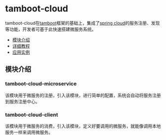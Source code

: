 # tamboot-cloud

tamboot-cloud在[tamboot](https://github.com/chensheng/tamboot)框架的基础上，集成了[spring cloud](https://spring.io/projects/spring-cloud)的服务注册、发现等功能，开发者可基于此快速搭建微服务系统。

* [模块介绍](#模块介绍)
* [详细教程](https://github.com/chensheng/tamboot-cloud/wiki)
* [应用实例](https://github.com/chensheng/tamboot-cloud-admin)

## 模块介绍

### tamboot-cloud-microservice

该模块用于微服务的注册，引入该模块，进行简单的配置，系统会自动将服务注册到服务注册中心。


### tamboot-cloud-client

该模块用于微服务的消费，引入该模块，定义好要调用的微服务，就能像调用本地服务一样来调用微服务。